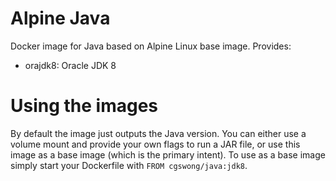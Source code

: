 # Alpine Java
Docker image for Java based on Alpine Linux base image. Provides:

- orajdk8: Oracle JDK 8

# Using the images
By default the image just outputs the Java version. You can either use a volume mount and provide your own flags to run a JAR file, or use this image as a base image (which is the primary intent). To use as a base image simply start your Dockerfile with `FROM cgswong/java:jdk8`.
